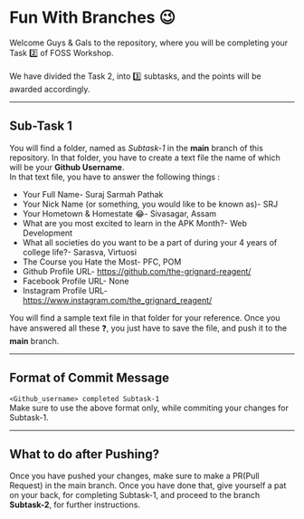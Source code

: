 # Fun With Branches 😉
Welcome Guys & Gals to the repository, where you will be completing your Task 2️⃣ of FOSS Workshop.
<br>
<br>
We have divided the Task 2, into 3️⃣ subtasks, and the points will be awarded accordingly.

<hr>

## Sub-Task 1
You will find a folder, named as <i>Subtask-1</i> in the <b>main</b> branch of this repository. In that folder, you have to create a text file the  name of which will be your <b>Github Username</b>.  
In that text file, you have to answer the following things :
- Your Full Name- Suraj Sarmah Pathak
- Your Nick Name (or something, you would like to be known as)-  SRJ
- Your Hometown & Homestate 😂- Sivasagar, Assam
- What are you most excited to learn in the APK Month?- Web Development
- What all societies do you want to be a part of during your 4 years of college life?- Sarasva, Virtuosi
- The Course you Hate the Most- PFC, POM
- Github Profile URL- https://github.com/the-grignard-reagent/
- Facebook Profile URL- None
- Instagram Profile URL- https://www.instagram.com/the_grignard_reagent/
  
You will find a sample text file in that folder for your reference. Once you have answered all these ❓, you just have to save the file, and push it to the <b>main</b> branch.

<hr>

## Format of Commit Message
```<Github_username> completed Subtask-1```  
Make sure to use the above format only, while commiting your changes for Subtask-1.

<hr>

## What to do after Pushing?
Once you have pushed your changes, make sure to make a PR(Pull Request) in the main branch. Once you have done that, give yourself a pat on your back, for completing Subtask-1, and proceed to the branch <b>Subtask-2</b>, for further instructions.
